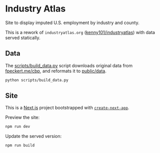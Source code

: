 # Industry Atlas

Site to display imputed U.S. employment by industry and county.

This is a rework of `industryatlas.org` ([kenny101/industryatlas](https://github.com/kenny101/industryatlas)) with data served statically.

## Data

The [scripts/build_data.py](scripts/build_data.py) script downloads original data from [fpeckert.me/cbp](https://www.fpeckert.me/cbp/),
and reformats it to [public/data](public/data).

```sh
python scripts/build_data.py
```

## Site

This is a [Next.js](https://nextjs.org) project bootstrapped with [`create-next-app`](https://nextjs.org/docs/app/api-reference/cli/create-next-app).

Preview the site:

```sh
npm run dev
```

Update the served version:

```sh
npm run build
```
